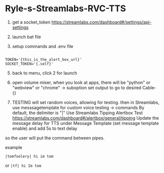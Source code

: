 # Ryle-s-Streamlabs-RVC-TTS

1) get a socket_token
https://streamlabs.com/dashboard#/settings/api-settings
2)  launch bat file

3) setup commands and .env file
```env

TOKEN='{this_is_the_alert_box_url}'
SOCKET_TOKEN='{.self}'
```
5) back to menu, click 2 for launch

6) open volume mixer, when you look at apps, there will be "python" or "webview" or "chrome" -> suboption 
set output to go to desired Cable-{}

7) TESTING will set random voices, allowing for testing. then in Streamlabs, use messsagetemplate for custom voice testing -> commands
By default, the delimiter is "|"
Use Streamlabs Tipping Alertbox Test https://streamlabs.com/dashboard#/alertbox/general/tipping
Update the message delay for TTS under Message Template (set message template enable) and add 5s to text delay

so the user will put the command between pipes. 

example

```|tomfoolery| hi im tom```

or
```|tf| hi Im tom```
